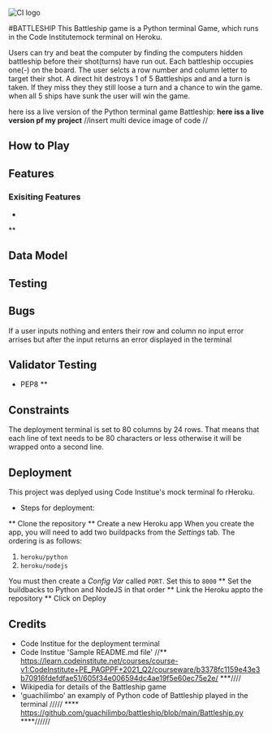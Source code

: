 ![CI logo](https://codeinstitute.s3.amazonaws.com/fullstack/ci_logo_small.png)

#BATTLESHIP
This Battleship game is a Python terminal Game, which runs in the Code Institutemock terminal on Heroku.

Users can try and beat the computer by finding the computers hidden battleship before their shot(turns) have run out.
Each battleship occupies one(-) on the board. The user selcts a row number and column letter to target their shot.
A direct hit destroys 1 of 5 Battleships and and a turn is taken. If they miss they they still loose a turn and a chance to win the game.
when all 5 ships have sunk the user will win the game.

here iss a live version of the Python terminal game Battleship: **here iss a live version pf my project**
//insert multi device image of code //

## How to Play

## Features
### Exisiting Features
* 
** 

## Data Model


## Testing

## Bugs
If a user inputs nothing and enters their row and column no input error arrises but after the input returns an error displayed in the terminal

## Validator Testing
* PEP8
**

## Constraints

The deployment terminal is set to 80 columns by 24 rows. That means that each line of text needs to be 80 characters or less otherwise it will be wrapped onto a second line.

## Deployment
This project was deplyed using Code Institue's mock terminal fo rHeroku.

* Steps for deployment:

** Clone the repository 
** Create a new Heroku app
When you create the app, you will need to add two buildpacks from the _Settings_ tab. The ordering is as follows:

1. `heroku/python`
2. `heroku/nodejs`

You must then create a _Config Var_ called `PORT`. Set this to `8000`
** Set the buildbacks to Python and NodeJS in that order
** Link the Heroku appto the repository
** Click on Deploy

## Credits 
* Code Institue for the deployment terminal
* Code Institue 'Sample README.md file' 
//**  https://learn.codeinstitute.net/courses/course-v1:CodeInstitute+PE_PAGPPF+2021_Q2/courseware/b3378fc1159e43e3b70916fdefdfae51/605f34e006594dc4ae19f5e60ec75e2e/ ***////
* Wikipedia for details of the Battleship game
* 'guachilimbo' an examply of Python code of Battleship played in the terminal
///// **** https://github.com/guachilimbo/battleship/blob/main/Battleship.py   ****//////


